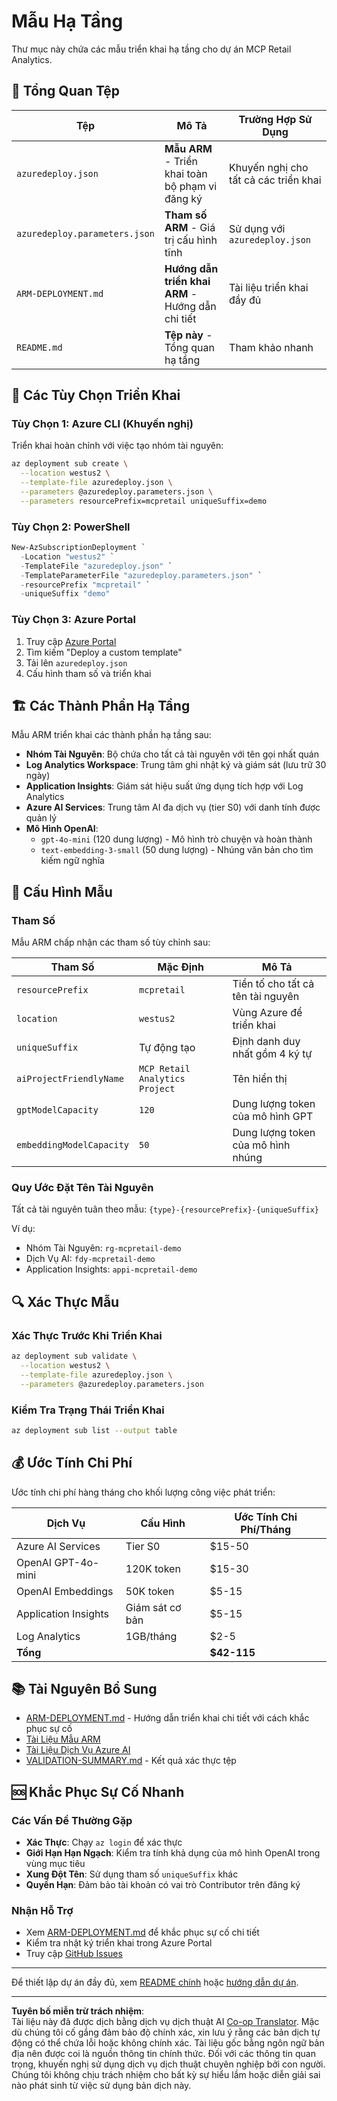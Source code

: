 <!--
CO_OP_TRANSLATOR_METADATA:
{
  "original_hash": "09c7975912db719927ad32946b55e621",
  "translation_date": "2025-09-30T13:29:43+00:00",
  "source_file": "azd/infra/README.md",
  "language_code": "vi"
}
-->
# Mẫu Hạ Tầng

Thư mục này chứa các mẫu triển khai hạ tầng cho dự án MCP Retail Analytics.

## 📁 Tổng Quan Tệp

| Tệp | Mô Tả | Trường Hợp Sử Dụng |
|------|-------------|----------|
| `azuredeploy.json` | **Mẫu ARM** - Triển khai toàn bộ phạm vi đăng ký | Khuyến nghị cho tất cả các triển khai |
| `azuredeploy.parameters.json` | **Tham số ARM** - Giá trị cấu hình tĩnh | Sử dụng với `azuredeploy.json` |
| `ARM-DEPLOYMENT.md` | **Hướng dẫn triển khai ARM** - Hướng dẫn chi tiết | Tài liệu triển khai đầy đủ |
| `README.md` | **Tệp này** - Tổng quan hạ tầng | Tham khảo nhanh |

## 🚀 Các Tùy Chọn Triển Khai

### Tùy Chọn 1: Azure CLI (Khuyến nghị)
Triển khai hoàn chỉnh với việc tạo nhóm tài nguyên:
```bash
az deployment sub create \
  --location westus2 \
  --template-file azuredeploy.json \
  --parameters @azuredeploy.parameters.json \
  --parameters resourcePrefix=mcpretail uniqueSuffix=demo
```

### Tùy Chọn 2: PowerShell
```powershell
New-AzSubscriptionDeployment `
  -Location "westus2" `
  -TemplateFile "azuredeploy.json" `
  -TemplateParameterFile "azuredeploy.parameters.json" `
  -resourcePrefix "mcpretail" `
  -uniqueSuffix "demo"
```

### Tùy Chọn 3: Azure Portal
1. Truy cập [Azure Portal](https://portal.azure.com)
2. Tìm kiếm "Deploy a custom template"
3. Tải lên `azuredeploy.json`
4. Cấu hình tham số và triển khai

## 🏗️ Các Thành Phần Hạ Tầng

Mẫu ARM triển khai các thành phần hạ tầng sau:

- **Nhóm Tài Nguyên**: Bộ chứa cho tất cả tài nguyên với tên gọi nhất quán
- **Log Analytics Workspace**: Trung tâm ghi nhật ký và giám sát (lưu trữ 30 ngày)
- **Application Insights**: Giám sát hiệu suất ứng dụng tích hợp với Log Analytics
- **Azure AI Services**: Trung tâm AI đa dịch vụ (tier S0) với danh tính được quản lý
- **Mô Hình OpenAI**:
  - `gpt-4o-mini` (120 dung lượng) - Mô hình trò chuyện và hoàn thành
  - `text-embedding-3-small` (50 dung lượng) - Nhúng văn bản cho tìm kiếm ngữ nghĩa

## 🔧 Cấu Hình Mẫu

### Tham Số
Mẫu ARM chấp nhận các tham số tùy chỉnh sau:

| Tham Số | Mặc Định | Mô Tả |
|-----------|---------|-------------|
| `resourcePrefix` | `mcpretail` | Tiền tố cho tất cả tên tài nguyên |
| `location` | `westus2` | Vùng Azure để triển khai |
| `uniqueSuffix` | Tự động tạo | Định danh duy nhất gồm 4 ký tự |
| `aiProjectFriendlyName` | `MCP Retail Analytics Project` | Tên hiển thị |
| `gptModelCapacity` | `120` | Dung lượng token của mô hình GPT |
| `embeddingModelCapacity` | `50` | Dung lượng token của mô hình nhúng |

### Quy Ước Đặt Tên Tài Nguyên
Tất cả tài nguyên tuân theo mẫu: `{type}-{resourcePrefix}-{uniqueSuffix}`

Ví dụ:
- Nhóm Tài Nguyên: `rg-mcpretail-demo`
- Dịch Vụ AI: `fdy-mcpretail-demo`
- Application Insights: `appi-mcpretail-demo`

## 🔍 Xác Thực Mẫu

### Xác Thực Trước Khi Triển Khai
```bash
az deployment sub validate \
  --location westus2 \
  --template-file azuredeploy.json \
  --parameters @azuredeploy.parameters.json
```

### Kiểm Tra Trạng Thái Triển Khai
```bash
az deployment sub list --output table
```

## 💰 Ước Tính Chi Phí

Ước tính chi phí hàng tháng cho khối lượng công việc phát triển:

| Dịch Vụ | Cấu Hình | Ước Tính Chi Phí/Tháng |
|---------|---------------|-----------------|
| Azure AI Services | Tier S0 | $15-50 |
| OpenAI GPT-4o-mini | 120K token | $15-30 |
| OpenAI Embeddings | 50K token | $5-15 |
| Application Insights | Giám sát cơ bản | $5-15 |
| Log Analytics | 1GB/tháng | $2-5 |
| **Tổng** | | **$42-115** |

## 📚 Tài Nguyên Bổ Sung

- [ARM-DEPLOYMENT.md](./ARM-DEPLOYMENT.md) - Hướng dẫn triển khai chi tiết với cách khắc phục sự cố
- [Tài Liệu Mẫu ARM](https://docs.microsoft.com/en-us/azure/azure-resource-manager/templates/)
- [Tài Liệu Dịch Vụ Azure AI](https://docs.microsoft.com/en-us/azure/cognitive-services/)
- [VALIDATION-SUMMARY.md](./VALIDATION-SUMMARY.md) - Kết quả xác thực tệp

## 🆘 Khắc Phục Sự Cố Nhanh

### Các Vấn Đề Thường Gặp
- **Xác Thực**: Chạy `az login` để xác thực
- **Giới Hạn Hạn Ngạch**: Kiểm tra tính khả dụng của mô hình OpenAI trong vùng mục tiêu
- **Xung Đột Tên**: Sử dụng tham số `uniqueSuffix` khác
- **Quyền Hạn**: Đảm bảo tài khoản có vai trò Contributor trên đăng ký

### Nhận Hỗ Trợ
- Xem [ARM-DEPLOYMENT.md](./ARM-DEPLOYMENT.md) để khắc phục sự cố chi tiết
- Kiểm tra nhật ký triển khai trong Azure Portal
- Truy cập [GitHub Issues](https://github.com/microsoft/MCP-Server-and-PostgreSQL-Sample-Retail/issues)

---

Để thiết lập dự án đầy đủ, xem [README chính](../../README.md) hoặc [hướng dẫn dự án](../../walkthrough/README.md).

---

**Tuyên bố miễn trừ trách nhiệm**:  
Tài liệu này đã được dịch bằng dịch vụ dịch thuật AI [Co-op Translator](https://github.com/Azure/co-op-translator). Mặc dù chúng tôi cố gắng đảm bảo độ chính xác, xin lưu ý rằng các bản dịch tự động có thể chứa lỗi hoặc không chính xác. Tài liệu gốc bằng ngôn ngữ bản địa nên được coi là nguồn thông tin chính thức. Đối với các thông tin quan trọng, khuyến nghị sử dụng dịch vụ dịch thuật chuyên nghiệp bởi con người. Chúng tôi không chịu trách nhiệm cho bất kỳ sự hiểu lầm hoặc diễn giải sai nào phát sinh từ việc sử dụng bản dịch này.